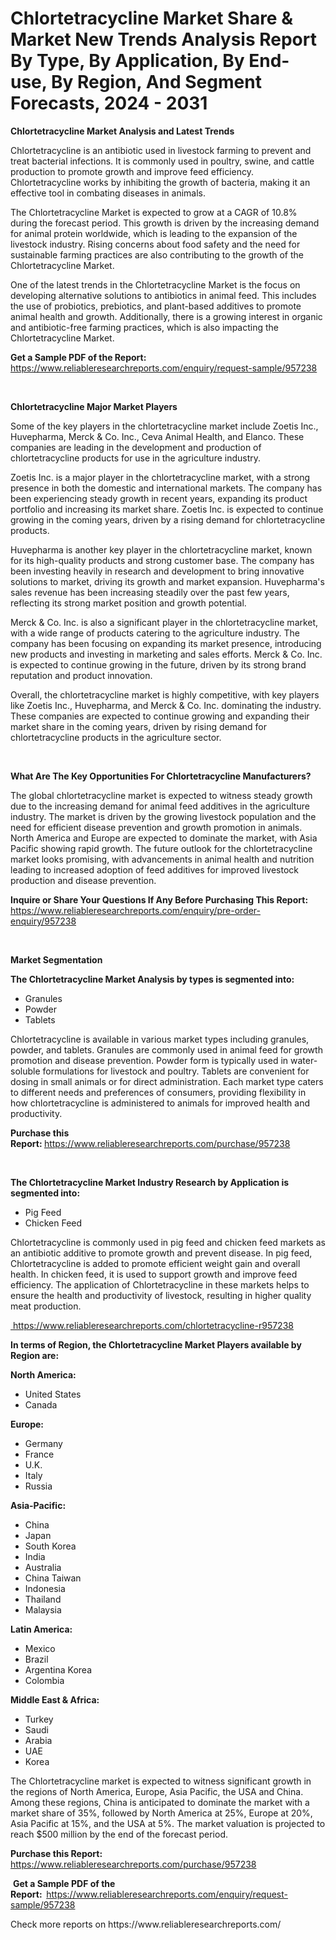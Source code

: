 <p><h1>Chlortetracycline Market Share & Market New Trends Analysis Report By Type, By Application, By End-use, By Region, And Segment Forecasts, 2024 - 2031</h1></p><p><strong>Chlortetracycline Market Analysis and Latest Trends</strong></p>
<p><p>Chlortetracycline is an antibiotic used in livestock farming to prevent and treat bacterial infections. It is commonly used in poultry, swine, and cattle production to promote growth and improve feed efficiency. Chlortetracycline works by inhibiting the growth of bacteria, making it an effective tool in combating diseases in animals.</p><p>The Chlortetracycline Market is expected to grow at a CAGR of 10.8% during the forecast period. This growth is driven by the increasing demand for animal protein worldwide, which is leading to the expansion of the livestock industry. Rising concerns about food safety and the need for sustainable farming practices are also contributing to the growth of the Chlortetracycline Market.</p><p>One of the latest trends in the Chlortetracycline Market is the focus on developing alternative solutions to antibiotics in animal feed. This includes the use of probiotics, prebiotics, and plant-based additives to promote animal health and growth. Additionally, there is a growing interest in organic and antibiotic-free farming practices, which is also impacting the Chlortetracycline Market.</p></p>
<p><strong>Get a Sample PDF of the Report:&nbsp;</strong> <a href="https://www.reliableresearchreports.com/enquiry/request-sample/957238">https://www.reliableresearchreports.com/enquiry/request-sample/957238</a></p>
<p>&nbsp;</p>
<p><strong>Chlortetracycline Major Market Players</strong></p>
<p><p>Some of the key players in the chlortetracycline market include Zoetis Inc., Huvepharma, Merck & Co. Inc., Ceva Animal Health, and Elanco. These companies are leading in the development and production of chlortetracycline products for use in the agriculture industry.</p><p>Zoetis Inc. is a major player in the chlortetracycline market, with a strong presence in both the domestic and international markets. The company has been experiencing steady growth in recent years, expanding its product portfolio and increasing its market share. Zoetis Inc. is expected to continue growing in the coming years, driven by a rising demand for chlortetracycline products.</p><p>Huvepharma is another key player in the chlortetracycline market, known for its high-quality products and strong customer base. The company has been investing heavily in research and development to bring innovative solutions to market, driving its growth and market expansion. Huvepharma's sales revenue has been increasing steadily over the past few years, reflecting its strong market position and growth potential.</p><p>Merck & Co. Inc. is also a significant player in the chlortetracycline market, with a wide range of products catering to the agriculture industry. The company has been focusing on expanding its market presence, introducing new products and investing in marketing and sales efforts. Merck & Co. Inc. is expected to continue growing in the future, driven by its strong brand reputation and product innovation.</p><p>Overall, the chlortetracycline market is highly competitive, with key players like Zoetis Inc., Huvepharma, and Merck & Co. Inc. dominating the industry. These companies are expected to continue growing and expanding their market share in the coming years, driven by rising demand for chlortetracycline products in the agriculture sector.</p></p>
<p>&nbsp;</p>
<p><strong>What Are The Key Opportunities For Chlortetracycline Manufacturers?</strong></p>
<p><p>The global chlortetracycline market is expected to witness steady growth due to the increasing demand for animal feed additives in the agriculture industry. The market is driven by the growing livestock population and the need for efficient disease prevention and growth promotion in animals. North America and Europe are expected to dominate the market, with Asia Pacific showing rapid growth. The future outlook for the chlortetracycline market looks promising, with advancements in animal health and nutrition leading to increased adoption of feed additives for improved livestock production and disease prevention.</p></p>
<p><strong>Inquire or Share Your Questions If Any Before Purchasing This Report:</strong> <a href="https://www.reliableresearchreports.com/enquiry/pre-order-enquiry/957238">https://www.reliableresearchreports.com/enquiry/pre-order-enquiry/957238</a></p>
<p>&nbsp;</p>
<p><strong>Market Segmentation</strong></p>
<p><strong>The Chlortetracycline Market Analysis by types is segmented into:</strong></p>
<p><ul><li>Granules</li><li>Powder</li><li>Tablets</li></ul></p>
<p><p>Chlortetracycline is available in various market types including granules, powder, and tablets. Granules are commonly used in animal feed for growth promotion and disease prevention. Powder form is typically used in water-soluble formulations for livestock and poultry. Tablets are convenient for dosing in small animals or for direct administration. Each market type caters to different needs and preferences of consumers, providing flexibility in how chlortetracycline is administered to animals for improved health and productivity.</p></p>
<p><strong>Purchase this Report:&nbsp;</strong><a href="https://www.reliableresearchreports.com/purchase/957238">https://www.reliableresearchreports.com/purchase/957238</a></p>
<p>&nbsp;</p>
<p><strong>The Chlortetracycline Market Industry Research by Application is segmented into:</strong></p>
<p><ul><li>Pig Feed</li><li>Chicken Feed</li></ul></p>
<p><p>Chlortetracycline is commonly used in pig feed and chicken feed markets as an antibiotic additive to promote growth and prevent disease. In pig feed, Chlortetracycline is added to promote efficient weight gain and overall health. In chicken feed, it is used to support growth and improve feed efficiency. The application of Chlortetracycline in these markets helps to ensure the health and productivity of livestock, resulting in higher quality meat production.</p></p>
<p><a href="https://www.reliableresearchreports.com/chlortetracycline-r957238">&nbsp;https://www.reliableresearchreports.com/chlortetracycline-r957238</a></p>
<p><strong>In terms of Region, the Chlortetracycline Market Players available by Region are:</strong></p>
<p>
    <p> <strong> North America: </strong>
        <ul>
            <li>United States</li>
            <li>Canada</li>
        </ul>
        </p> 
    <p> <strong> Europe: </strong>
        <ul>
            <li>Germany</li>
            <li>France</li>
            <li>U.K.</li>
            <li>Italy</li>
            <li>Russia</li>
        </ul>
        </p> 
    <p> <strong> Asia-Pacific: </strong>
        <ul>
            <li>China</li>
            <li>Japan</li>
            <li>South Korea</li>
            <li>India</li>
            <li>Australia</li>
            <li>China Taiwan</li>
            <li>Indonesia</li>
            <li>Thailand</li>
            <li>Malaysia</li>
        </ul>
        </p> 
    <p> <strong> Latin America: </strong>
        <ul>
            <li>Mexico</li>
            <li>Brazil</li>
            <li>Argentina Korea</li>
            <li>Colombia</li>
        </ul>
        </p> 
    <p> <strong> Middle East & Africa: </strong>
        <ul>
            <li>Turkey</li>
            <li>Saudi</li>
            <li>Arabia</li>
            <li>UAE</li>
            <li>Korea</li>
        </ul>
    </p>
    </p>
<p><p>The Chlortetracycline market is expected to witness significant growth in the regions of North America, Europe, Asia Pacific, the USA and China. Among these regions, China is anticipated to dominate the market with a market share of 35%, followed by North America at 25%, Europe at 20%, Asia Pacific at 15%, and the USA at 5%. The market valuation is projected to reach $500 million by the end of the forecast period.</p></p>
<p><strong>Purchase this Report: </strong><a href="https://www.reliableresearchreports.com/purchase/957238">https://www.reliableresearchreports.com/purchase/957238</a></p>
<p>&nbsp;<strong>Get a Sample PDF of the Report:&nbsp;&nbsp;</strong><a href="https://www.reliableresearchreports.com/enquiry/request-sample/957238">https://www.reliableresearchreports.com/enquiry/request-sample/957238</a></p>
<p><strong></strong></p>
<p>Check more reports on https://www.reliableresearchreports.com/</p>